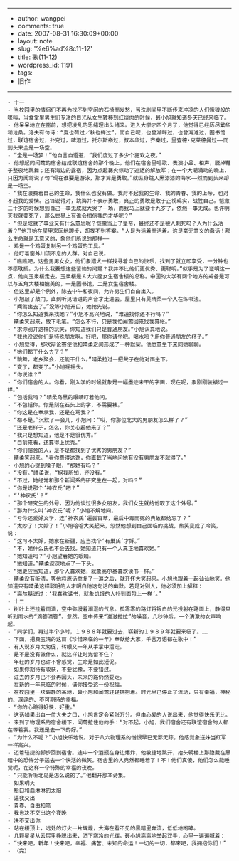 - --
- author: wangpei
- comments: true
- date: 2007-08-31 16:30:09+00:00
- layout: note
- slug: '%e6%ad%8c11-12'
- title: 歌(11-12)
- wordpress_id: 1191
- tags:
- 旧作
- --
    - 十一
    - 当校园里的情侣们不再为找不到空闲的石椅而发愁，当洗刷间里不断传来冲凉的人们饿狼般的嚎叫，当食堂里男生们专注的目光从女生转移到红烧肉的时候，聂小旭就知道冬天已经来临了。
    - 他呆呆地立在窗前，想把凌乱的思绪理出头绪来。进入大学才四个月了，他觉得已经历尽繁华和沧桑。洛夫有句诗：“夏也荷过／秋也蝉过”，而自己呢，也曾湖畔过，也曾海滩过，图书馆过，联谊宿舍过，扑克过，啤酒过，托尔斯泰过，叔本华过，齐秦过，里查德·克莱德曼过——而到头来全是一场空。
    - “全是一场梦！”他自言自语道，“我们度过了多少个狂欢之夜。”
    - 他想起同闻莺的宿舍结成联谊宿舍的那个晚上，他们在宿舍里唱歌、表演小品、相声，脱掉鞋子整夜地跳舞；还有海边的露宿，因为点起篝火惊动了巡逻的解放军；在一个大潮涌动的晚上，只因为闻莺说了句“现在谁要是游泳，那才算是勇敢。”就纵身跳入黑漆漆的海水——然而到头来却是一场空。
    - “我在浪费着自己的生命，我什么也没有做。我对不起我的生命、我的青春、我的上帝，也对不起我的爱情。吕锋说得对，跳海并不表示勇敢，真正的勇敢是敢于正视现实，战胜自己。恺撒三十岁的时候想到自己一事无成就大哭了一场，而我马上就要十九岁了，依然一事无成。也许明天我就要死了，那么世界上有谁会相信我的才华呢？”
    - “但是成就了事业又有什么意思呢？恺撒当上了皇帝，最终还不是被人刺死吗？人为什么活着？”他开始在屋里来回地踱步，却找不到答案。“人是为活着而活着。这是毫无意义的蠢话！那么生命就是无意义的，象他们所说的那样——
    - 鸡是一个鸡蛋复制另一个鸡蛋的工具。”
    - 他盯着窗外川流不息的人群，对自己说。
    - “瞧瞧吧，这些男男女女，他们象猎犬一样找寻着自己的快乐，找到了就立即享受，一分钟也不愿耽搁。为什么我要想这些苦恼的问题？我并不比他们更优秀、更聪明。”似乎是为了证明这一点，他向玉泉楼走去，玉泉楼是Ａ大六座女生宿舍楼的总称。中国的大学有两个地方的戒备是可以与五角大楼相媲美的，一是图书馆，二是女生宿舍楼。
    - 但这里却是个例外，除去中午和夜间，允许男生们自由出入。
    - 小旭敲了敲门，直到听见请进的声音才走进去。屋里只有吴晴柔一个人在练书法。
    - “闻莺出去了。”没等小旭开口，她抢先说。
    - “你怎么知道我来找她？”小旭不高兴地说，“难道找你还不行吗？”
    - 晴柔笑起来，放下毛笔。“怎么不行，只是我怕闻莺回来找我算帐。”
    - “求你别开这样的玩笑，你知道我们只是普通朋友。”小旭认真地说。
    - “我也没说你们是特殊朋友啊。好吧，那你请坐吧。喝水吗？用你普通朋友的杯子。”
    - 小旭觉得，那次辩论赛使他和晴柔之间形成了一种默契。他愿意坐下来同她聊聊。
    - “她们都干什么去了？”
    - “跳舞，老乡聚会，还能干什么。”晴柔拉过一把凳子在他对面坐下。
    - “变了，都变了。”小旭摇摇头。
    - “你说谁？”
    - “你们宿舍的人。你看，刚入学的时候就象是一幅墨迹未干的字画，现在呢，象刚刚装裱过一样。”
    - “包括我吗？”晴柔乌黑的眼睛盯着他问。
    - “不包括你。你是刻在石头上的字，不需要裱。”
    - “你这是在奉承我，还是在骂我？”
    - “都不是。”沉默了一会儿，小旭问：“哎，你那位北大的男朋友怎么样了？”
    - “还是老样子，怎么，你关心起他来了？”
    - “我只是想知道，他是不是很优秀。”
    - “目前来看，还算得上优秀。”
    - “你们宿舍的人，是不是都找到了优秀的男朋友？”
    - 晴柔笑起来。“看你费得这劲，你直截了当地问她有没有男朋友不就得了。”
    - 小旭的心提到嗓子眼，“那她有吗？”
    - “没有。”晴柔说，“据我所知，还没有。”
    - “不过，她经常和那个新闻系的研究生在一起，对吗？”
    - “你是说那个‘神农氏’吧？”
    - “‘神农氏’？”
    - “那个研究生的外号，因为他谈过很多女朋友，我们女生就给他取了这个外号。”
    - “那为什么叫‘神农氏’呢？”小旭不解地问。
    - “亏你还爱好文学，连‘神农氏’遍尝百草，最后中毒而死的典故都给忘了？”
    - “太妙了！太妙了！”小旭哈哈大笑起来，忽然他想到自己面临的挑战，热笑变成了冷笑，说：
    - “这可不太好，她家在新疆，应当找个‘有巢氏’才好。”
    - “不，她什么氏也不会去找。她知道只有一个人真正地喜欢她。”
    - “她知道吗？”小旭望着她的眼睛。
    - “她知道。”晴柔深深地点了一下头。
    - “她更应当知道，那个人喜欢她，就象高尔基喜欢读书一样。”
    - 晴柔没有听清，等他将原话重复了一遍之后，就开怀大笑起来。小旭也跟着一起讪讪地笑。他知道只有晴柔这样聪明的人才明白他这句话的幽默。若是对别人，他必须加上解释：
    - “高尔基说过：‘我喜欢读书，就象饥饿的人扑到面包上一样’。”
    - 十二
    - 树叶上还挂着雨滴，空中弥漫着潮湿的气息。孤零零的路灯将银白的光投射在路面上，静得只听到雨水的“滴答滴答”。忽然，空中传来“滋滋拉拉”的噪音，几秒钟后，一个清澈的女声响起。
    - “同学们，再过半个小时，１９８８年就要过去，崭新的１９８９年就要来临了。……
    - 下面，把费玉清的这首《珍惜来临的一年》奉献给大家，千言万语都在歌中！”
    - 有人说岁月太匆促，转眼又一年从手掌中溜走。
    - 是不是没有做什么，就这样让时光留不住？
    - 年轻的岁月也许不曾感觉，生命是如此短促。
    - 如果你期待有收获，不要犹豫，不要错过。
    - 过去的岁月已不会再回头，未来的路仍然要走。
    - 在新的一年来临的时候，请你接受这一份祝福。
    - 在校园里一块僻静的高地，聂小旭和闻莺轻轻拥抱着。时光早已停止了流动，只有幸福，神秘的、深邃的、不可期待的幸福。
    - “你的心跳得好快，好重。”
    - 这话如果出自一位大夫之口，小旭肯定会紧张万分。但由心爱的人说出来，他觉得快乐无比。
    - 来到了物理系的宿舍楼下，闻莺拉住他的手：“对不起，小旭，我们宿舍还有联谊宿舍的人都在等着我。我还是去一下的好。”
    - “为什么不呢？”小旭快乐地说。对于八六物理系的憎恨早已无影无踪，他感觉象送妹当红军一样高兴。
    - 迈着轻捷的脚步回到宿舍。途中一个酒瓶在身边爆炸，他敏捷地跳开，抬头朝楼上那隐藏在黑暗中的恐怖分子送去一个快活的微笑。宿舍里的人竟然都睡着了！不！他们真傻，他们怎么能睡觉呢，在这样一个特殊的幸福的夜晚。
    - “只能听听北岛是怎么说的了。”他翻开那本诗集。
    - 如果明天
    - 枪口和血淋淋的太阳
    - 逼我交出
    - 青春、自由和笔
    - 我也决不交出这个夜晚
    - 决不交出你
    - 站在楼顶上，远处的灯火一片辉煌，大海在看不见的黑暗里奔流，低低地咆哮。
    - 几颗星星从云层里挣脱出来，洒下寒冷的光辉。聂小旭高高地举起双手，心里一遍遍喊着：
    - “快来吧，新年！快来吧，幸福、痛苦、未知的命运！一切的一切，都来吧，我拥抱你们！”
    - （完） 
